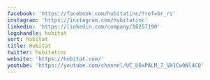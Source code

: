 ```yaml
---
facebook: 'https://facebook.com/hubitatinc/?ref=br_rs'
instagram: 'https://instagram.com/hubitatinc'
linkedin: 'https://linkedin.com/company/16257190'
logohandle: hubitat
sort: hubitat
title: Hubitat
twitter: hubitatinc
website: 'https://hubitat.com/'
youtube: 'https://youtube.com/channel/UC_U6xPALM_7_VH1Cw0Nl4CQ'
---
```

